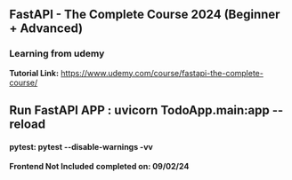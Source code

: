 ## FastAPI - The Complete Course 2024 (Beginner + Advanced)
### Learning from udemy
**Tutorial Link:**  https://www.udemy.com/course/fastapi-the-complete-course/



## **Run FastAPI APP** : uvicorn TodoApp.main:app --reload

#### **pytest**: pytest --disable-warnings -vv

**Frontend Not Included**
**completed on: 09/02/24**